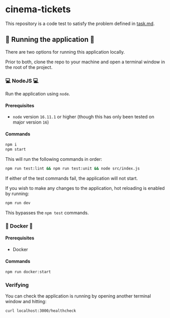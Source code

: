 # cinema-tickets

This repository is a code test to satisfy the problem defined in [task.md](./TASK.md).

## 🏃 Running the application 🏃

There are two options for running this application locally.

Prior to both, clone the repo to your machine and open a terminal window in the root of the project.

### 💻 NodeJS 💻

Run the application using `node`.

#### Prerequisites

- `node` version `16.11.1` or higher (though this has only been tested on major version `16`)

#### Commands

```sh
npm i
npm start
```

This will run the following commands in order:

```sh
npm run test:lint && npm run test:unit && node src/index.js
```

If either of the test commands fail, the application will not start.

If you wish to make any changes to the application, hot reloading is enabled by running:

```sh
npm run dev
```

This bypasses the `npm test` commands.

### 🐳 Docker 🐳

#### Prerequisites

- Docker

#### Commands

```sh
npm run docker:start
```

### Verifying

You can check the application is running by opening another terminal window and hitting:

```sh
curl localhost:3000/healthcheck
```
